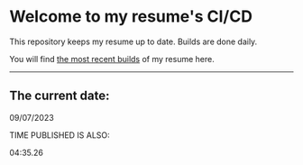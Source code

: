 # Welcome to my resume's CI/CD
This repository keeps my resume up to date. Builds are done daily.
  
You will find [the most recent builds](output/) of my resume here.
* * *
 
## The current date:  
 09/07/2023 
   
  
  
 TIME PUBLISHED IS ALSO: 
  
 04:35.26 
  
  
